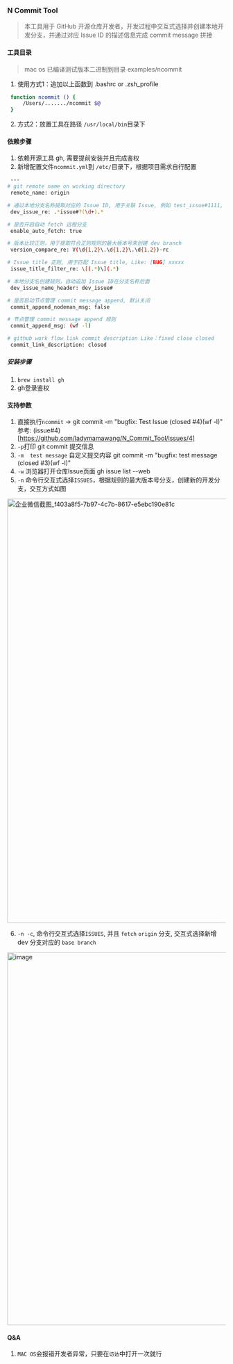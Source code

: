 ### N Commit Tool
> 本工具用于 GitHub 开源仓库开发者，开发过程中交互式选择并创建本地开发分支，并通过对应 Issue ID 的描述信息完成 commit message 拼接

#### 工具目录
> mac os 已编译测试版本二进制到目录 examples/ncommit
 1. 使用方式1：追加以上函数到 .bashrc or .zsh_profile
```bash
 function ncommit () {
     /Users/......./ncommit $@
 }
```

2. 方式2：放置工具在路径 `/usr/local/bin`目录下

#### 依赖步骤
1. 依赖开源工具 gh, 需要提前安装并且完成鉴权
2. 新增配置文件`ncommit.yml`到 `/etc/`目录下，根据项目需求自行配置
```bash
 ---
# git remote name on working directory
 remote_name: origin

# 通过本地分支名称提取对应的 Issue ID, 用于关联 Issue, 例如 test_issue#1111, 支持正则表达式
 dev_issue_re: .*issue#?(\d+).*

# 是否开启自动 fetch 远程分支
 enable_auto_fetch: true

# 版本比较正则，用于提取符合正则规则的最大版本号来创建 dev branch
 version_compare_re: V(\d{1,2}\.\d{1,2}\.\d{1,2})-rc

# Issue title 正则, 用于匹配 Issue title, Like: [BUG] xxxxx
 issue_title_filter_re: \[(.*)\](.*)

# 本地分支名创建规则，自动追加 Issue ID在分支名称后面
 dev_issue_name_header: dev_issue#

# 是否启动节点管理 commit message append, 默认关闭
 commit_append_nodeman_msg: false

# 节点管理 commit message append 规则
 commit_append_msg: (wf -l)

# github work flow link commit description Like：fixed close closed
 commit_link_description: closed

 ```

##### 安装步骤
1. ``brew install gh``
2. gh登录鉴权

#### 支持参数
1. 直接执行``ncommit`` -> git commit -m "bugfix: Test Issue (closed #4)(wf -l)" 参考: (issue#4)[https://github.com/ladymamawang/N_Commit_Tool/issues/4] 
2. ``-p``打印 git commit 提交信息
3. ``-m  test message`` 自定义提交内容 git commit -m "bugfix: test message (closed #3)(wf -l)"
4. ``-w`` 浏览器打开仓库Issue页面 gh issue list --web
5. ``-n`` 命令行交互式选择``ISSUES``，根据规则的最大版本号分支，创建新的开发分支，交互方式如图

<img width="976" alt="企业微信截图_f403a8f5-7b97-4c7b-8617-e5ebc190e81c" src="https://user-images.githubusercontent.com/40767043/196132518-30fb1452-ef66-4bae-bab2-bec96c0aaa83.png">

6. ``-n -c``, 命令行交互式选择``ISSUES``, 并且 `fetch` `origin` 分支, 交互式选择新增 dev 分支对应的 ``base branch``
<img width="858" alt="image" src="https://user-images.githubusercontent.com/40767043/196680577-eb443f57-e375-446d-ae40-208b48fcdb3e.png">


#### Q&A
1. ``MAC OS``会报错开发者异常，只要在``访达``中打开一次就行
